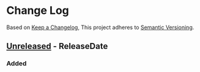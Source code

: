 # Change Log

Based on [Keep a Changelog](https://keepachangelog.com/en/1.1.0/),
This project adheres to [Semantic Versioning](https://semver.org/spec/v2.0.0.html).

<!-- next-header -->

## [Unreleased] - ReleaseDate

### Added

<!-- next-url -->

[Unreleased]: https://github.com/matej-almasi/{PROJECT_NAME}/compare/v0.1.0...HEAD
